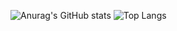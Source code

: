 ![Anurag's GitHub stats](https://github-readme-stats.vercel.app/api?username=anuraghazra&theme=prussian&layout=compact)
![Top Langs](https://github-readme-stats.vercel.app/api/top-langs/?username=Roanne666&theme=prussian&layout=compact)

